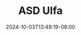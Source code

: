 --- 
title: "ASD Ulfa"
description: "  bokep ASD Ulfa ig durasi panjang  "
date: 2024-10-03T13:49:19-08:00
file_code: "lhlymnlq4tot"
draft: false
cover: "h7j2rb2i2bokn4fx.jpg"
tags: ["ASD", "Ulfa", "bokep-indo", "bokep-viral", "bokep-ig"]
length: 1485
fld_id: "1398182"
foldername: "ASD 1 x"
categories: ["ASD 1 x"]
views: 18
---